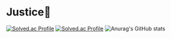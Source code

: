 # Justice🌊
[![Solved.ac Profile](http://mazassumnida.wtf/api/v2/generate_badge?boj=justice7)](https://solved.ac/justice7/)
[![Solved.ac Profile](http://mazassumnida.wtf/api/v2/generate_badge?boj=justice7)](https://solved.ac/justice_va/)
![Anurag's GitHub stats](https://github-readme-stats.vercel.app/api?username=justice-7&show_icons=true&theme=gruvbox)
